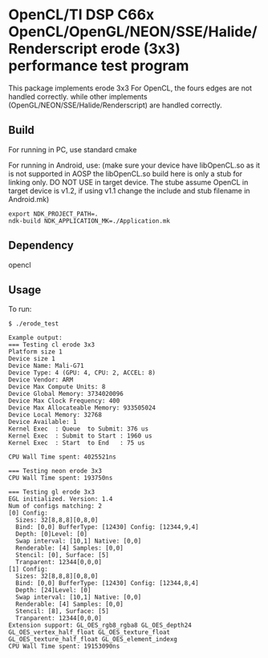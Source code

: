 OpenCL/TI DSP C66x OpenCL/OpenGL/NEON/SSE/Halide/Renderscript erode (3x3) performance test program
=============================================================================

This package implements erode 3x3
For OpenCL, the fours edges are not handled correctly.
while other implements (OpenGL/NEON/SSE/Halide/Renderscript) are handled correctly.

Build
-----
For running in PC, use standard cmake

For running in Android, use:
    (make sure your device have libOpenCL.so as it is not supported in AOSP
     the libOpenCL.so build here is only a stub for linking only. DO NOT USE in target device.
     The stube assume OpenCL in target device is v1.2, if using v1.1 change the include and stub filename
     in Android.mk)

    export NDK_PROJECT_PATH=.
    ndk-build NDK_APPLICATION_MK=./Application.mk

Dependency
----------
opencl

Usage
-----
To run:

    $ ./erode_test

    Example output:
    === Testing cl erode 3x3
    Platform size 1
    Device size 1
    Device Name: Mali-G71
    Device Type: 4 (GPU: 4, CPU: 2, ACCEL: 8)
    Device Vendor: ARM
    Device Max Compute Units: 8
    Device Global Memory: 3734020096
    Device Max Clock Frequency: 400
    Device Max Allocateable Memory: 933505024
    Device Local Memory: 32768
    Device Available: 1
    Kernel Exec  : Queue  to Submit: 376 us
    Kernel Exec  : Submit to Start : 1960 us
    Kernel Exec  : Start  to End   : 75 us
    
    CPU Wall Time spent: 4025521ns
    
    === Testing neon erode 3x3
    CPU Wall Time spent: 193750ns

    === Testing gl erode 3x3
    EGL initialized. Version: 1.4
    Num of configs matching: 2
    [0] Config:
      Sizes: 32[8,8,8][0,8,0]
      Bind: [0,0] BufferType: [12430] Config: [12344,9,4]
      Depth: [0]Level: [0]
      Swap interval: [10,1] Native: [0,0]
      Renderable: [4] Samples: [0,0]
      Stencil: [0], Surface: [5]
      Tranparent: 12344[0,0,0]
    [1] Config:
      Sizes: 32[8,8,8][0,8,0]
      Bind: [0,0] BufferType: [12430] Config: [12344,8,4]
      Depth: [24]Level: [0]
      Swap interval: [10,1] Native: [0,0]
      Renderable: [4] Samples: [0,0]
      Stencil: [8], Surface: [5]
      Tranparent: 12344[0,0,0]
    Extension support: GL_OES_rgb8_rgba8 GL_OES_depth24 GL_OES_vertex_half_float GL_OES_texture_float GL_OES_texture_half_float GL_OES_element_indexg
    CPU Wall Time spent: 19153090ns
